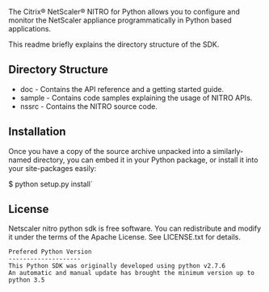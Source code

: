The Citrix® NetScaler® NITRO for Python allows you to configure and monitor the NetScaler appliance programmatically in Python based applications.

This readme briefly explains the directory structure of the SDK.

Directory Structure
-------------------
  * doc     - Contains the API reference and a getting started guide.
  * sample  - Contains code samples explaining the usage of NITRO APIs.
  * nssrc     - Contains the NITRO source code.

Installation
------------
Once you have a copy of the source archive unpacked into a similarly-named directory, you can embed it in your Python package, or install it into 
your site-packages easily:  

$ python setup.py install`
  
License
-------
Netscaler nitro python sdk is free software.  You can redistribute and modify it under the
terms of the Apache License.  See LICENSE.txt for details.
````
Prefered Python Version
--------------------
This Python SDK was originally developed using python v2.7.6
An automatic and manual update has brought the minimum version up to python 3.5

